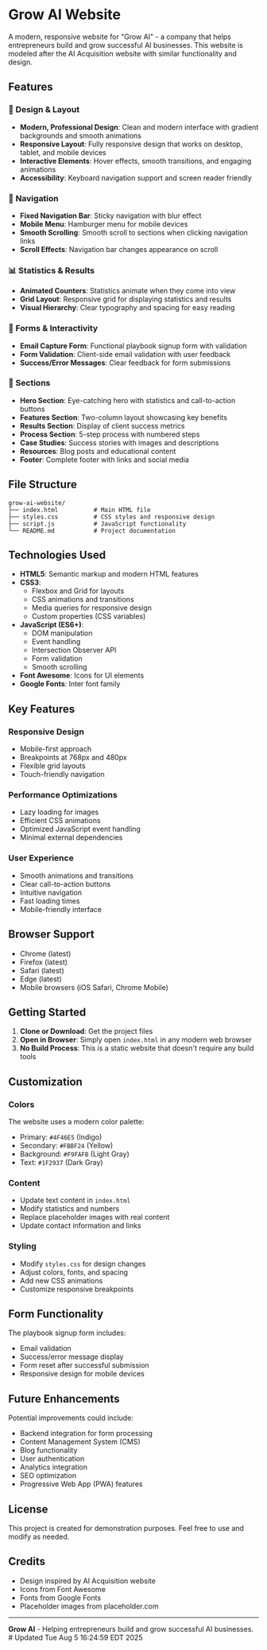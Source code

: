 # Grow AI Website

A modern, responsive website for "Grow AI" - a company that helps entrepreneurs build and grow successful AI businesses. This website is modeled after the AI Acquisition website with similar functionality and design.

## Features

### 🎨 Design & Layout
- **Modern, Professional Design**: Clean and modern interface with gradient backgrounds and smooth animations
- **Responsive Layout**: Fully responsive design that works on desktop, tablet, and mobile devices
- **Interactive Elements**: Hover effects, smooth transitions, and engaging animations
- **Accessibility**: Keyboard navigation support and screen reader friendly

### 📱 Navigation
- **Fixed Navigation Bar**: Sticky navigation with blur effect
- **Mobile Menu**: Hamburger menu for mobile devices
- **Smooth Scrolling**: Smooth scroll to sections when clicking navigation links
- **Scroll Effects**: Navigation bar changes appearance on scroll

### 📊 Statistics & Results
- **Animated Counters**: Statistics animate when they come into view
- **Grid Layout**: Responsive grid for displaying statistics and results
- **Visual Hierarchy**: Clear typography and spacing for easy reading

### 📝 Forms & Interactivity
- **Email Capture Form**: Functional playbook signup form with validation
- **Form Validation**: Client-side email validation with user feedback
- **Success/Error Messages**: Clear feedback for form submissions

### 🎯 Sections
- **Hero Section**: Eye-catching hero with statistics and call-to-action buttons
- **Features Section**: Two-column layout showcasing key benefits
- **Results Section**: Display of client success metrics
- **Process Section**: 5-step process with numbered steps
- **Case Studies**: Success stories with images and descriptions
- **Resources**: Blog posts and educational content
- **Footer**: Complete footer with links and social media

## File Structure

```
grow-ai-website/
├── index.html          # Main HTML file
├── styles.css          # CSS styles and responsive design
├── script.js           # JavaScript functionality
└── README.md           # Project documentation
```

## Technologies Used

- **HTML5**: Semantic markup and modern HTML features
- **CSS3**: 
  - Flexbox and Grid for layouts
  - CSS animations and transitions
  - Media queries for responsive design
  - Custom properties (CSS variables)
- **JavaScript (ES6+)**:
  - DOM manipulation
  - Event handling
  - Intersection Observer API
  - Form validation
  - Smooth scrolling
- **Font Awesome**: Icons for UI elements
- **Google Fonts**: Inter font family

## Key Features

### Responsive Design
- Mobile-first approach
- Breakpoints at 768px and 480px
- Flexible grid layouts
- Touch-friendly navigation

### Performance Optimizations
- Lazy loading for images
- Efficient CSS animations
- Optimized JavaScript event handling
- Minimal external dependencies

### User Experience
- Smooth animations and transitions
- Clear call-to-action buttons
- Intuitive navigation
- Fast loading times
- Mobile-friendly interface

## Browser Support

- Chrome (latest)
- Firefox (latest)
- Safari (latest)
- Edge (latest)
- Mobile browsers (iOS Safari, Chrome Mobile)

## Getting Started

1. **Clone or Download**: Get the project files
2. **Open in Browser**: Simply open `index.html` in any modern web browser
3. **No Build Process**: This is a static website that doesn't require any build tools

## Customization

### Colors
The website uses a modern color palette:
- Primary: `#4F46E5` (Indigo)
- Secondary: `#FBBF24` (Yellow)
- Background: `#F9FAFB` (Light Gray)
- Text: `#1F2937` (Dark Gray)

### Content
- Update text content in `index.html`
- Modify statistics and numbers
- Replace placeholder images with real content
- Update contact information and links

### Styling
- Modify `styles.css` for design changes
- Adjust colors, fonts, and spacing
- Add new CSS animations
- Customize responsive breakpoints

## Form Functionality

The playbook signup form includes:
- Email validation
- Success/error message display
- Form reset after successful submission
- Responsive design for mobile devices

## Future Enhancements

Potential improvements could include:
- Backend integration for form processing
- Content Management System (CMS)
- Blog functionality
- User authentication
- Analytics integration
- SEO optimization
- Progressive Web App (PWA) features

## License

This project is created for demonstration purposes. Feel free to use and modify as needed.

## Credits

- Design inspired by AI Acquisition website
- Icons from Font Awesome
- Fonts from Google Fonts
- Placeholder images from placeholder.com

---

**Grow AI** - Helping entrepreneurs build and grow successful AI businesses. # Updated Tue Aug  5 16:24:59 EDT 2025
